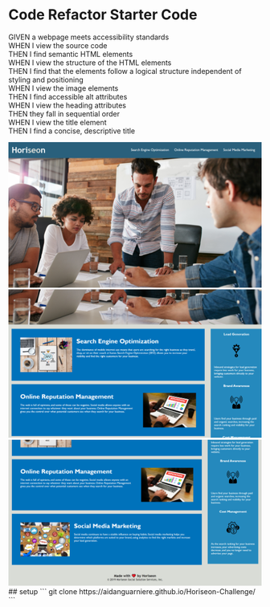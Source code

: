# Code Refactor Starter Code
GIVEN a webpage meets accessibility standards<br>
WHEN I view the source code<br>
THEN I find semantic HTML elements<br>
WHEN I view the structure of the HTML elements<br>
THEN I find that the elements follow a logical structure independent of styling and positioning<br>
WHEN I view the image elements<br>
THEN I find accessible alt attributes<br>
WHEN I view the heading attributes<br>
THEN they fall in sequential order<br>
WHEN I view the title element<br>
THEN I find a concise, descriptive title<br>

<img src= Horiseon3.png>
<img src= Horiseon2.png>
<img src= Horiseon1.png>
## setup 
```
git clone https://aidanguarniere.github.io/Horiseon-Challenge/
```
